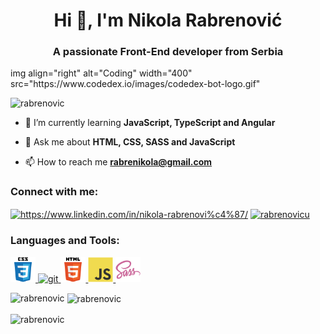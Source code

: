 <h1 align="center">Hi 👋, I'm Nikola Rabrenović</h1>
<h3 align="center">A passionate Front-End developer from Serbia</h3>
img align="right" alt="Coding" width="400" src="https://www.codedex.io/images/codedex-bot-logo.gif"

<p align="left"> <img src="https://komarev.com/ghpvc/?username=rabrenovic&label=Profile%20views&color=0e75b6&style=flat" alt="rabrenovic" /> </p>

- 🌱 I’m currently learning **JavaScript, TypeScript and Angular**

- 💬 Ask me about **HTML, CSS, SASS and JavaScript**

- 📫 How to reach me **rabrenikola@gmail.com**

<h3 align="left">Connect with me:</h3>
<p align="left">
<a href="https://linkedin.com/in/https://www.linkedin.com/in/nikola-rabrenovi%c4%87/" target="blank"><img align="center" src="https://raw.githubusercontent.com/rahuldkjain/github-profile-readme-generator/master/src/images/icons/Social/linked-in-alt.svg" alt="https://www.linkedin.com/in/nikola-rabrenovi%c4%87/" height="30" width="40" /></a>
<a href="https://instagram.com/rabrenovicu" target="blank"><img align="center" src="https://raw.githubusercontent.com/rahuldkjain/github-profile-readme-generator/master/src/images/icons/Social/instagram.svg" alt="rabrenovicu" height="30" width="40" /></a>
</p>

<h3 align="left">Languages and Tools:</h3>
<p align="left"> <a href="https://www.w3schools.com/css/" target="_blank" rel="noreferrer"> <img src="https://raw.githubusercontent.com/devicons/devicon/master/icons/css3/css3-original-wordmark.svg" alt="css3" width="40" height="40"/> </a> <a href="https://git-scm.com/" target="_blank" rel="noreferrer"> <img src="https://www.vectorlogo.zone/logos/git-scm/git-scm-icon.svg" alt="git" width="40" height="40"/> </a> <a href="https://www.w3.org/html/" target="_blank" rel="noreferrer"> <img src="https://raw.githubusercontent.com/devicons/devicon/master/icons/html5/html5-original-wordmark.svg" alt="html5" width="40" height="40"/> </a> <a href="https://developer.mozilla.org/en-US/docs/Web/JavaScript" target="_blank" rel="noreferrer"> <img src="https://raw.githubusercontent.com/devicons/devicon/master/icons/javascript/javascript-original.svg" alt="javascript" width="40" height="40"/> </a> <a href="https://sass-lang.com" target="_blank" rel="noreferrer"> <img src="https://raw.githubusercontent.com/devicons/devicon/master/icons/sass/sass-original.svg" alt="sass" width="40" height="40"/> </a> </p>

<p><img align="left" src="https://github-readme-stats.vercel.app/api/top-langs?username=rabrenovic&show_icons=true&locale=en&layout=compact" alt="rabrenovic" /></p>

<p>&nbsp;<img align="center" src="https://github-readme-stats.vercel.app/api?username=rabrenovic&show_icons=true&locale=en" alt="rabrenovic" /></p>

<p><img align="center" src="https://github-readme-streak-stats.herokuapp.com/?user=rabrenovic&" alt="rabrenovic" /></p>
